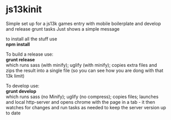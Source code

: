 # js13kinit
Simple set up for a js13k games entry with mobile boilerplate and  develop and release grunt tasks
Just shows a simple message

to install all the stuff use  
**npm install**

To build a release use:  
**grunt release**  
which runs sass (with minify); uglify (with minify); copies extra files and zips the result into a single file (so you can see how you are dong with that 13k limit)

To develop use:  
**grunt develop**  
which runs sass (no Minify); uglify (no compress); copies files; launches and local http-server and opens chrome with the page in a tab - it then watches for changes and run tasks as needed to keep the server version up to date
